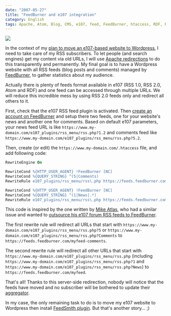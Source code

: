 ```yaml
---
date: "2007-05-27"
title: "FeedBurner and e107 integration"
category: English
tags: Apache, Atom, Blog, CMS, e107, feed, FeedBurner, htaccess, RDF, RSS, Server, Web, WordPress
---
```


![]({attach}e107-and-feedburner.png)

In the context of my [plan to move an e107-based website to Wordpress]({filename}/2006/e107-to-wordpress-migration-here-is-why.md), I need to take care of my RSS subscribers. To let people (and search engines) get my content via old URLs, I will use [Apache redirections](https://en.wikipedia.org/wiki/URL_redirection) to do this transparently and permanently. My final goal is to have a Wordpress website with all RSS feeds (blog posts and comments) managed by [FeedBurner](https://www.feedburner.com), to gather statistics about my audience.

Actually there is plenty of feeds format available in e107 (RSS 1.0, RSS 2.0, Atom and RDF) and one feed can be accessed through multiple URLs. We will reduce this incredible mess by using RSS 2.0 feeds only and redirect all others to it.

First, check that the e107 RSS feed plugin is activated. Then [create an account on FeedBurner](https://www.feedburner.com/fb/a/register) and setup there two feeds, one for your website's news and another one for comments. Based on default e107 parameters, your news feed URL is like `https://www.my-domain.com/e107_plugins/rss_menu/rss.php?1.2` and comments feed like `https://www.my-domain.com/e107_plugins/rss_menu/rss.php?5.2`.

Then, create (or edit) the `https://www.my-domain.com/.htaccess` file, and add following code:

```apache
RewriteEngine On

RewriteCond %{HTTP_USER_AGENT} !FeedBurner [NC]
RewriteCond %{QUERY_STRING} ^(5|Comments)
RewriteRule e107_plugins/rss_menu/rss\.php https://feeds.feedburner.com/myfeed-comments? [R=301,L]

RewriteCond %{HTTP_USER_AGENT} !FeedBurner [NC]
RewriteCond %{QUERY_STRING} ^(1|News|.*)
RewriteRule e107_plugins/rss_menu/rss\.php https://feeds.feedburner.com/myfeed? [R=301,L]
```

This code is inspired by the one written by [Mike Atlas](https://www.mikeatlas.com), who had a similar issue and wanted to [outsource his e107 forum RSS feeds to FeedBurner](https://www.mikeatlas.com/blog/2007/03/09/transparently-outsourcing-your-rss-feeds-to-feedburner/).

The first rewrite rule will redirect all URLs that start with `https://www.my-domain.com/e107_plugins/rss_menu/rss.php?5` or `https://www.my-domain.com/e107_plugins/rss_menu/rss.php?Comments` to `https://feeds.feedburner.com/myfeed-comments`.

The second rewrite rule will redirect all other URLs that start with `https://www.my-domain.com/e107_plugins/rss_menu/rss.php` (including `https://www.my-domain.com/e107_plugins/rss_menu/rss.php?1` and `https://www.my-domain.com/e107_plugins/rss_menu/rss.php?News`) to `https://feeds.feedburner.com/myfeed`.

That's all! Thanks to this server-side redirection, nobody will notice that the feeds have moved and no subscriber will be bothered to update their [aggregator](https://en.wikipedia.org/wiki/Aggregator).

In my case, the only remaining task to do is to move my e107 website to Wordpress then install [FeedSmith plugin](https://blogs.feedburner.com/feedburner/archives/2007/05/feedburner_adopts_twoyearold_r_1.php). But that's another story... ;)
